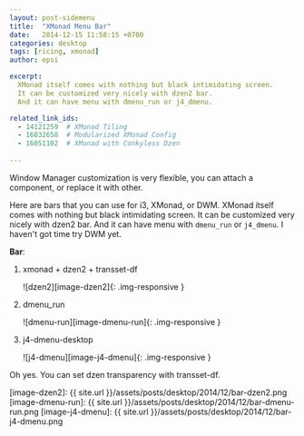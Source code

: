 ```yaml
---
layout: post-sidemenu
title:  "XMonad Menu Bar"
date:   2014-12-15 11:58:15 +0700
categories: desktop
tags: [ricing, xmonad]
author: epsi

excerpt:
  XMonad itself comes with nothing but black intimidating screen.
  It can be customized very nicely with dzen2 bar.
  And it can have menu with dmenu_run or j4_dmenu.

related_link_ids: 
  - 14121259  # XMonad Tiling
  - 16032658  # Modularized XMonad Config
  - 16051102  # XMonad with Conkyless Dzen
  
---
```


Window Manager customization is very flexible,
you can attach a component, or replace it with other.

Here are bars that you can use for i3, XMonad, or DWM. 
XMonad itself comes with nothing but black intimidating screen.
It can be customized very nicely with dzen2 bar.
And it can have menu with <code>dmenu_run</code> or <code>j4_dmenu</code>. 
I haven't got time try DWM yet.


**Bar**: 

1. xmonad + dzen2 + transset-df

	![dzen2][image-dzen2]{: .img-responsive }

2. dmenu_run

	![dmenu-run][image-dmenu-run]{: .img-responsive }

3. j4-dmenu-desktop

	![j4-dmenu][image-j4-dmenu]{: .img-responsive }

Oh yes. You can set dzen transparency with transset-df.


[//]: <> ( -- -- -- links below -- -- -- )


[image-dzen2]: {{ site.url }}/assets/posts/desktop/2014/12/bar-dzen2.png
[image-dmenu-run]: {{ site.url }}/assets/posts/desktop/2014/12/bar-dmenu-run.png
[image-j4-dmenu]: {{ site.url }}/assets/posts/desktop/2014/12/bar-j4-dmenu.png
